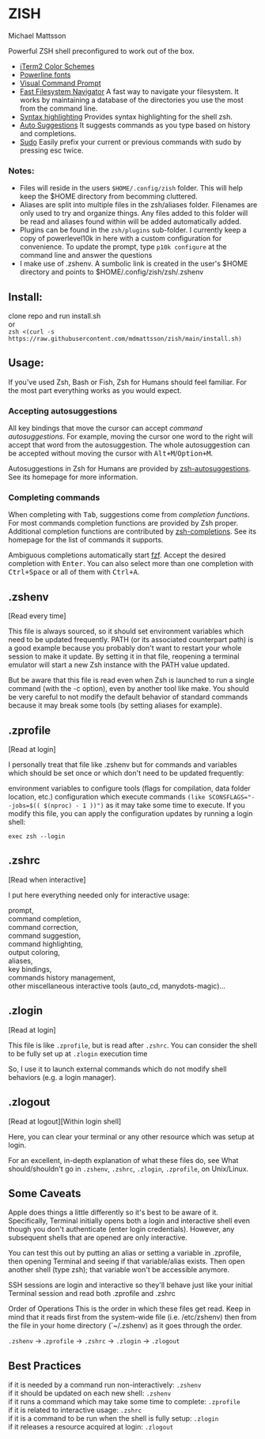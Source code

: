 # ZISH
Michael Mattsson  

Powerful ZSH shell preconfigured to work out of the box.

- [iTerm2 Color Schemes](https://github.com/mbadolato/iTerm2-Color-Schemes.git) 
- [Powerline fonts](https://github.com/powerline/fonts.git)
- [Visual Command Prompt](https://github.com/romkatv/powerlevel10k.git)
- [Fast Filesystem Navigator](https://github.com/wting/autojump.git) A fast way to navigate your filesystem. It works by maintaining a database of the directories you use the most from the command line.
- [Syntax highlighting](https://github.com/zsh-users/zsh-syntax-highlighting) Provides syntax highlighting for the shell zsh.
- [Auto Suggestions](https://github.com/zsh-users/zsh-autosuggestions) It suggests commands as you type based on history and completions.
- [Sudo](https://github.com/ohmyzsh/ohmyzsh/blob/master/plugins/sudo/sudo.plugin.zsh) Easily prefix your current or previous commands with sudo by pressing esc twice.
  
  
### Notes: 
- Files will reside in the users ```$HOME/.config/zish``` folder.  This will help keep the $HOME directory from becomming cluttered.   
- Aliases are split into multiple files in the zsh/aliases folder.  Filenames are only used to try and organize things.   Any files added to this folder will be read and aliases found within will be added automatically added.
- Plugins can be found in the ```zsh/plugins``` sub-folder.  I currently keep a copy of powerlevel10k in here with a custom configuration for convenience.  To update the prompt, type ```p10k configure``` at the command line and answer the questions 
- I make use of .zshenv.  A sumbolic link is created in the user's $HOME directory and points to $HOME/.config/zish/zsh/.zshenv

  
## Install:
clone repo and run install.sh   
or   
```zsh <(curl -s https://raw.githubusercontent.com/mdmattsson/zish/main/install.sh)```    


## Usage:

If you've used Zsh, Bash or Fish, Zsh for Humans should feel familiar. For the most part everything
works as you would expect.

### Accepting autosuggestions

All key bindings that move the cursor can accept *command autosuggestions*. For example, moving the
cursor one word to the right will accept that word from the autosuggestion. The whole autosuggestion
can be accepted without moving the cursor with <kbd>Alt+M</kbd>/<kbd>Option+M</kbd>.

Autosuggestions in Zsh for Humans are provided by [zsh-autosuggestions](
  https://github.com/zsh-users/zsh-autosuggestions). See its homepage for more information.

### Completing commands

When completing with <kbd>Tab</kbd>, suggestions come from *completion functions*. For most
commands completion functions are provided by Zsh proper. Additional completion functions are
contributed by [zsh-completions](https://github.com/zsh-users/zsh-completions). See its homepage
for the list of commands it supports.

Ambiguous completions automatically start [fzf](https://github.com/junegunn/fzf). Accept the desired
completion with <kbd>Enter</kbd>. You can also select more than one completion with
<kbd>Ctrl+Space</kbd> or all of them with <kbd>Ctrl+A</kbd>.



## .zshenv
[Read every time]

This file is always sourced, so it should set environment variables which need to be updated frequently. PATH (or its associated counterpart path) is a good example because you probably don't want to restart your whole session to make it update. By setting it in that file, reopening a terminal emulator will start a new Zsh instance with the PATH value updated.

But be aware that this file is read even when Zsh is launched to run a single command (with the -c option), even by another tool like make. You should be very careful to not modify the default behavior of standard commands because it may break some tools (by setting aliases for example).

## .zprofile
[Read at login]

I personally treat that file like .zshenv but for commands and variables which should be set once or which don't need to be updated frequently:

environment variables to configure tools (flags for compilation, data folder location, etc.)
configuration which execute commands ```(like SCONSFLAGS="--jobs=$(( $(nproc) - 1 ))")``` as it may take some time to execute.
If you modify this file, you can apply the configuration updates by running a login shell:

```exec zsh --login```

## .zshrc
[Read when interactive]

I put here everything needed only for interactive usage:

prompt,  
command completion,  
command correction,  
command suggestion,  
command highlighting,  
output coloring,  
aliases,  
key bindings,  
commands history management,  
other miscellaneous interactive tools (auto_cd, manydots-magic)...  

## .zlogin
[Read at login]

This file is like ```.zprofile```, but is read after ```.zshrc```. You can consider the shell to be fully set up at ```.zlogin``` execution time

So, I use it to launch external commands which do not modify shell behaviors (e.g. a login manager).  

## .zlogout
[Read at logout][Within login shell]  

Here, you can clear your terminal or any other resource which was setup at login.  
  

For an excellent, in-depth explanation of what these files do, see What should/shouldn't go in ```.zshenv```, ```.zshrc```, ```.zlogin```, ```.zprofile```, on Unix/Linux.


## Some Caveats
Apple does things a little differently so it's best to be aware of it. Specifically, Terminal initially opens both a login and interactive shell even though you don't authenticate (enter login credentials). However, any subsequent shells that are opened are only interactive.

You can test this out by putting an alias or setting a variable in .zprofile, then opening Terminal and seeing if that variable/alias exists. Then open another shell (type zsh); that variable won't be accessible anymore.

SSH sessions are login and interactive so they'll behave just like your initial Terminal session and read both .zprofile and .zshrc

Order of Operations
This is the order in which these files get read. Keep in mind that it reads first from the system-wide file (i.e. /etc/zshenv) then from the file in your home directory (`~/.zshenv) as it goes through the order.

```.zshenv``` → .```zprofile``` → ```.zshrc``` → ```.zlogin``` → ```.zlogout```


## Best Practices
if it is needed by a command run non-interactively: ```.zshenv```  
if it should be updated on each new shell: ```.zshenv```  
if it runs a command which may take some time to complete: ```.zprofile```  
if it is related to interactive usage: ```.zshrc```  
if it is a command to be run when the shell is fully setup: ```.zlogin```  
if it releases a resource acquired at login: ```.zlogout```  

